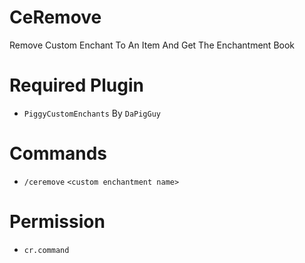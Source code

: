 # CeRemove
Remove Custom Enchant To An Item And Get The Enchantment Book
# Required Plugin
- `PiggyCustomEnchants` By `DaPigGuy`
# Commands
- `/ceremove` `<custom enchantment name>`
# Permission
- `cr.command`
